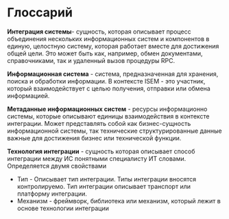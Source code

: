 # Глоссарий

**Интеграция системы**-  сущность, которая описывает процесс объединения нескольких информационных систем и компонентов в единую, целостную систему, которая работает вместе для достижения общей цели.  Это может быть как, например, обмен документами, справочниками, так и удаленный вызов процедуры RPC.

**Информационная система** - система, предназначенная для хранения, поиска и обработки информации. В контексте ISEM - это участник, который взаимодействует с целью получения, отправки или обмена информацией.

**Метаданные информационных систем** - ресурсы информационно системы, которые описывают единицы взаимодействия в контексте интеграции. Может представлять собой как бизнес-сущность информационной системы, так технические структурированные данные важные для достижения бизнес или  технической функции.

**Технология интеграции** - сущность которая описывает способ интеграции между ИС понятными специалисту ИТ словами. Определяется двумя свойствами

- Тип - Описывает тип интеграции. Типы интеграции вносятся контролируемо. Тип интеграции описывает транспорт или платформу интеграции. 
- Механизм - фреймворк, библиотека или механизм, который лежит в основе технологии интеграции